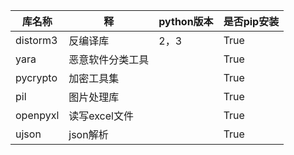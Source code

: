 |库名称|释|python版本|是否pip安装|
|-----|--|----------|---------|
|distorm3|反编译库|2，3|True|
|yara|恶意软件分类工具||True|
|pycrypto|加密工具集||True|
|pil|图片处理库||True|
|openpyxl|读写excel文件||True|
|ujson|json解析||True|

